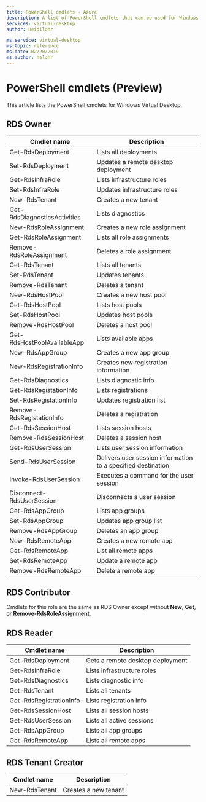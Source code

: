 ```yaml
---
title: PowerShell cmdlets - Azure
description: A list of PowerShell cmdlets that can be used for Windows Virtual Desktop.
services: virtual-desktop
author: Heidilohr

ms.service: virtual-desktop
ms.topic: reference
ms.date: 02/20/2019
ms.author: helohr
---
```

# PowerShell cmdlets (Preview)

This article lists the PowerShell cmdlets for Windows Virtual Desktop.

## RDS Owner

|Cmdlet name|Description|
|---|---|
|Get-RdsDeployment|Lists all deployments|
|Set-RdsDeployment|Updates a remote desktop deployment|
|Get-RdsInfraRole|Lists infrastructure roles|
|Set-RdsInfraRole|Updates infrastructure roles|
|New-RdsTenant|Creates a new tenant|
|Get-RdsDiagnosticsActivities|Lists diagnostics|
|New-RdsRoleAssignment|Creates a new role assignment|
|Get-RdsRoleAssignment|Lists all role assignments|
|Remove-RdsRoleAssignment|Deletes a role assignment|
|Get-RdsTenant|Lists all tenants|
|Set-RdsTenant|Updates tenants|
|Remove-RdsTenant|Deletes a tenant|
|New-RdsHostPool|Creates a new host pool|
|Get-RdsHostPool|Lists host pools|
|Set-RdsHostPool|Updates host pools|
|Remove-RdsHostPool|Deletes a host pool|
|Get-RdsHostPoolAvailableApp|Lists available apps|
|New-RdsAppGroup|Creates a new app group|
|New-RdsRegistrationInfo|Creates new registration information|
|Get-RdsDiagnostics|Lists diagnostic info|
|Get-RdsRegistationInfo|Lists registrations|
|Set-RdsRegistationInfo|Updates registration list|
|Remove-RdsRegistationInfo|Deletes a registration|
|Get-RdsSessionHost|Lists session hosts|
|Remove-RdsSessionHost|Deletes a session host|
|Get-RdsUserSession|Lists user session information|
|Send-RdsUserSession|Delivers user session information to a specified destination|
|Invoke-RdsUserSession|Executes a command for the user session|
|Disconnect-RdsUserSession|Disconnects a user session|
|Get-RdsAppGroup|Lists app groups|
|Set-RdsAppGroup|Updates app group list|
|Remove-RdsAppGroup|Deletes an app group|
|New-RdsRemoteApp|Creates a new remote app|
|Get-RdsRemoteApp|List all remote apps|
|Set-RdsRemoteApp|Update a remote app|
|Remove-RdsRemoteApp|Delete a remote app|

## RDS Contributor

Cmdlets for this role are the same as RDS Owner except without **New**, **Get**, or **Remove-RdsRoleAssignment**.

## RDS Reader

|Cmdlet name|Description|
|---|---|
|Get-RdsDeployment|Gets a remote desktop deployment|
|Get-RdsInfraRole|Lists infrastructure roles|
|Get-RdsDiagnostics|Lists diagnostic info|
|Get-RdsTenant|Lists all tenants|
|Get-RdsRegistrationInfo|Lists registration info|
|Get-RdsSessionHost|Lists all session hosts|
|Get-RdsUserSession|Lists all active sessions|
|Get-RdsAppGroup|Lists all app groups|
|Get-RdsRemoteApp|Lists all remote apps|

## RDS Tenant Creator

|Cmdlet name|Description|
|---|---|
|New-RdsTenant|Creates a new tenant|
